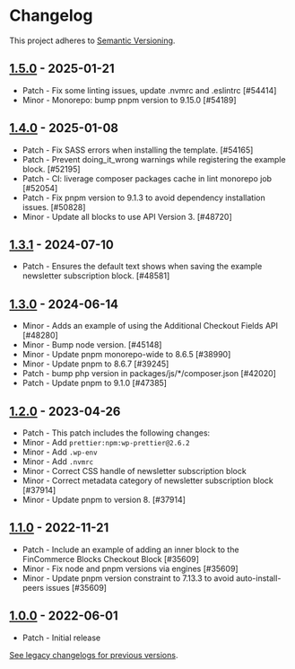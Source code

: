 # Changelog 

This project adheres to [Semantic Versioning](https://semver.org/spec/v2.0.0.html).

## [1.5.0](https://www.npmjs.com/package/@fincommerce/extend-cart-checkout-block/v/1.5.0) - 2025-01-21 

-   Patch - Fix some linting issues, update .nvmrc and .eslintrc [#54414]
-   Minor - Monorepo: bump pnpm version to 9.15.0 [#54189]

## [1.4.0](https://www.npmjs.com/package/@fincommerce/extend-cart-checkout-block/v/1.4.0) - 2025-01-08 

-   Patch - Fix SASS errors when installing the template. [#54165]
-   Patch - Prevent doing_it_wrong warnings while registering the example block. [#52195]
-   Patch - CI: liverage composer packages cache in lint monorepo job [#52054]
-   Patch - Fix pnpm version to 9.1.3 to avoid dependency installation issues. [#50828]
-   Minor - Update all blocks to use API Version 3. [#48720]

## [1.3.1](https://www.npmjs.com/package/@fincommerce/extend-cart-checkout-block/v/1.3.1) - 2024-07-10 

-   Patch - Ensures the default text shows when saving the example newsletter subscription block. [#48581]

## [1.3.0](https://www.npmjs.com/package/@fincommerce/extend-cart-checkout-block/v/1.3.0) - 2024-06-14 

-   Minor - Adds an example of using the Additional Checkout Fields API [#48280]
-   Minor - Bump node version. [#45148]
-   Minor - Update pnpm monorepo-wide to 8.6.5 [#38990]
-   Minor - Update pnpm to 8.6.7 [#39245]
-   Patch - bump php version in packages/js/*/composer.json [#42020]
-   Patch - Update pnpm to 9.1.0 [#47385]

## [1.2.0](https://www.npmjs.com/package/@fincommerce/extend-cart-checkout-block/v/1.2.0) - 2023-04-26 

-   Patch - This patch includes the following changes:
-   Minor - Add `prettier:npm:wp-prettier@2.6.2`
-   Minor - Add `.wp-env`
-   Minor - Add `.nvmrc`
-   Minor - Correct CSS handle of newsletter subscription block
-   Minor - Correct metadata category of newsletter subscription block [#37914]
-   Minor - Update pnpm to version 8. [#37914]

## [1.1.0](https://www.npmjs.com/package/@fincommerce/extend-cart-checkout-block/v/1.1.0) - 2022-11-21 

-   Patch - Include an example of adding an inner block to the FinCommerce Blocks Checkout Block [#35609]
-   Minor - Fix node and pnpm versions via engines [#35609]
-   Minor - Update pnpm version constraint to 7.13.3 to avoid auto-install-peers issues [#35609]

## [1.0.0](https://www.npmjs.com/package/@fincommerce/extend-cart-checkout-block/v/1.0.0) - 2022-06-01 

-   Patch - Initial release

[See legacy changelogs for previous versions](https://github.com/dieselfox1/fincommerce/blob/68581955106947918d2b17607a01bdfdf22288a9/packages/js/extend-cart-checkout-block/CHANGELOG.md).
